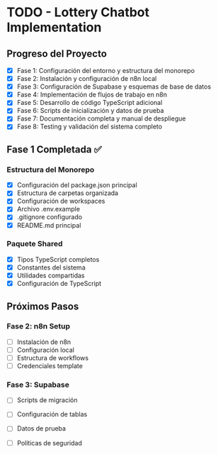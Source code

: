 # TODO - Lottery Chatbot Implementation

## Progreso del Proyecto

- [x] Fase 1: Configuración del entorno y estructura del monorepo
- [x] Fase 2: Instalación y configuración de n8n local
- [x] Fase 3: Configuración de Supabase y esquemas de base de datos
- [x] Fase 4: Implementación de flujos de trabajo en n8n
- [x] Fase 5: Desarrollo de código TypeScript adicional
- [x] Fase 6: Scripts de inicialización y datos de prueba
- [x] Fase 7: Documentación completa y manual de despliegue
- [x] Fase 8: Testing y validación del sistema completo

## Fase 1 Completada ✅

### Estructura del Monorepo
- [x] Configuración del package.json principal
- [x] Estructura de carpetas organizada
- [x] Configuración de workspaces
- [x] Archivo .env.example
- [x] .gitignore configurado
- [x] README.md principal

### Paquete Shared
- [x] Tipos TypeScript completos
- [x] Constantes del sistema
- [x] Utilidades compartidas
- [x] Configuración de TypeScript

## Próximos Pasos

### Fase 2: n8n Setup
- [ ] Instalación de n8n
- [ ] Configuración local
- [ ] Estructura de workflows
- [ ] Credenciales template

### Fase 3: Supabase
- [ ] Scripts de migración
- [ ] Configuración de tablas
- [ ] Datos de prueba
- [ ] Políticas de seguridad


